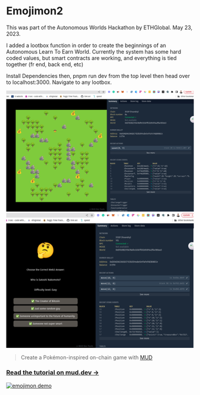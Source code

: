 # Emojimon2

This was part of the Autonomous Worlds Hackathon by ETHGlobal. May 23, 2023.

I added a lootbox function in order to create the beginnings of an Autonomous Learn To Earn World.
Currently the system has some hard coded values, but smart contracts are working, and everything is tied together (fr end, back end, etc)

Install Dependencies then, pnpm run dev from the top level then head over to localhost:3000. Navigate to any lootbox.

![alt text](https://github.com/TravisLeeRichardson/emojimon2/blob/complete/emojimon%20screenshot%203.png)
![alt text](https://github.com/TravisLeeRichardson/emojimon2/blob/complete/emojimon%20screenshot%201.png)



> Create a Pokémon-inspired on-chain game with [MUD](https://mud.dev/)

### [Read the tutorial on mud.dev &rarr;](https://mud.dev/tutorials/emojimon/)

[![emojimon demo](https://github.com/latticexyz/mud/blob/3fdaa9880639a9546f80fbffdcc4a713178328c1/tutorials/emojimon/images/emojimon-intro.gif?raw=true)](https://mud.dev/tutorials/emojimon/)
